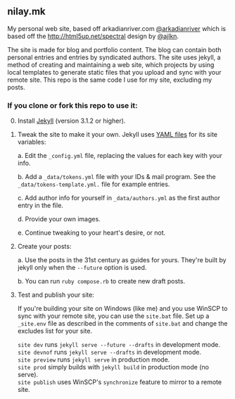## nilay.mk

My personal web site, based off arkadianriver.com [@arkadianriver](http://twitter.com/arkadianriver)
which is based off the http://html5up.net/spectral design by [@ajlkn](http://twitter.com/ajlkn).

The site is made for blog and portfolio content. The blog can contain both
personal entries and entries by syndicated authors.
The site uses jekyll, a method of creating and maintaining a web site,
which projects by using local templates to generate static files that you upload
and sync with your remote site.
This repo is the same code I use for my site, excluding my posts.

### If you clone or fork this repo to use it:

0. Install [Jekyll](https://jekyllrb.com/) (version 3.1.2 or higher).

0. Tweak the site to make it your own. Jekyll uses [YAML files](http://www.yaml.org/start.html)
   for its site variables:

   a. Edit the `_config.yml` file, replacing the values for each key with your info.

   b. Add a `_data/tokens.yml` file with your IDs & mail program.
      See the `_data/tokens-template.yml.` file for example entries.

   c. Add author info for yourself in `_data/authors.yml` as the first
      author entry in the file.

   d. Provide your own images.
   
   e. Continue tweaking to your heart's desire, or not.

0. Create your posts:

   a. Use the posts in the 31st century as guides for yours. They're built by jekyll only when
      the `--future` option is used.

   b. You can run `ruby compose.rb` to create new draft posts.

0. Test and publish your site:

   If you're building your site on Windows (like me) and you use WinSCP to sync with your
   remote site, you can use the `site.bat` file. Set up a `_site.env` file
   as described in the comments of `site.bat` and change the excludes list for your site.

   `site dev` runs `jekyll serve --future --drafts` in development mode.  
   `site devnof` runs `jekyll serve --drafts` in development mode.  
   `site preview` runs `jekyll serve` in production mode.  
   `site prod` simply builds with `jekyll build` in production mode (no serve).  
   `site publish` uses WinSCP's `synchronize` feature to mirror to a remote site.
